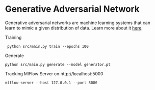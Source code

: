 # Generative Adversarial Network
Generative adversarial networks are machine learning systems that can learn to mimic a given distribution of data.
Learn more about it [here](https://realpython.com/generative-adversarial-networks/).


Training
```shell
 python src/main.py train --epochs 100
```

Generate
```shell
python src/main.py generate --model generator.pt
```
Tracking
MlFlow Server on http://localhost:5000
```shell
mlflow server --host 127.0.0.1 --port 8080

```